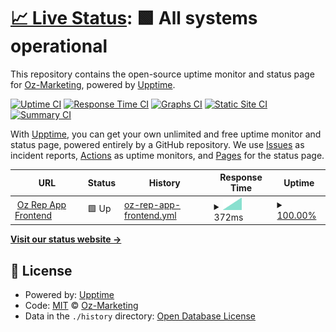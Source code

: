 # [📈 Live Status](https://upptime.ozdevs.com): <!--live status--> **🟩 All systems operational**

This repository contains the open-source uptime monitor and status page for [Oz-Marketing](https://upptime.ozdevs.com), powered by [Upptime](https://github.com/upptime/upptime).

[![Uptime CI](https://github.com/koj-co/upptime/workflows/Uptime%20CI/badge.svg)](https://github.com/koj-co/upptime/actions?query=workflow%3A%22Uptime+CI%22)
[![Response Time CI](https://github.com/koj-co/upptime/workflows/Response%20Time%20CI/badge.svg)](https://github.com/koj-co/upptime/actions?query=workflow%3A%22Response+Time+CI%22)
[![Graphs CI](https://github.com/koj-co/upptime/workflows/Graphs%20CI/badge.svg)](https://github.com/koj-co/upptime/actions?query=workflow%3A%22Graphs+CI%22)
[![Static Site CI](https://github.com/koj-co/upptime/workflows/Static%20Site%20CI/badge.svg)](https://github.com/koj-co/upptime/actions?query=workflow%3A%22Static+Site+CI%22)
[![Summary CI](https://github.com/koj-co/upptime/workflows/Summary%20CI/badge.svg)](https://github.com/koj-co/upptime/actions?query=workflow%3A%22Summary+CI%22)

With [Upptime](https://upptime.js.org), you can get your own unlimited and free uptime monitor and status page, powered entirely by a GitHub repository. We use [Issues](https://github.com/Oz-Marketing/upptime/issues) as incident reports, [Actions](https://github.com/Oz-Marketing/upptime/actions) as uptime monitors, and [Pages](https://upptime.ozdevs.com) for the status page.

<!--start: status pages-->
<!-- This summary is generated by Upptime (https://github.com/upptime/upptime) -->
<!-- Do not edit this manually, your changes will be overwritten -->
<!-- prettier-ignore -->
| URL | Status | History | Response Time | Uptime |
| --- | ------ | ------- | ------------- | ------ |
| <img alt="" src="https://favicons.githubusercontent.com/app.ozreputation.com" height="13"> [Oz Rep App Frontend](https://app.ozreputation.com) | 🟩 Up | [oz-rep-app-frontend.yml](https://github.com/Oz-Marketing/upptime/commits/master/history/oz-rep-app-frontend.yml) | <details><summary><img alt="Response time graph" src="./graphs/oz-rep-app-frontend/response-time-week.png" height="20"> 372ms</summary><br><a href="https://upptime.ozdevs.com/history/oz-rep-app-frontend"><img alt="Response time 372" src="https://img.shields.io/endpoint?url=https%3A%2F%2Fraw.githubusercontent.com%2FOz-Marketing%2Fupptime%2Fmaster%2Fapi%2Foz-rep-app-frontend%2Fresponse-time.json"></a><br><a href="https://upptime.ozdevs.com/history/oz-rep-app-frontend"><img alt="24-hour response time 372" src="https://img.shields.io/endpoint?url=https%3A%2F%2Fraw.githubusercontent.com%2FOz-Marketing%2Fupptime%2Fmaster%2Fapi%2Foz-rep-app-frontend%2Fresponse-time-day.json"></a><br><a href="https://upptime.ozdevs.com/history/oz-rep-app-frontend"><img alt="7-day response time 372" src="https://img.shields.io/endpoint?url=https%3A%2F%2Fraw.githubusercontent.com%2FOz-Marketing%2Fupptime%2Fmaster%2Fapi%2Foz-rep-app-frontend%2Fresponse-time-week.json"></a><br><a href="https://upptime.ozdevs.com/history/oz-rep-app-frontend"><img alt="30-day response time 372" src="https://img.shields.io/endpoint?url=https%3A%2F%2Fraw.githubusercontent.com%2FOz-Marketing%2Fupptime%2Fmaster%2Fapi%2Foz-rep-app-frontend%2Fresponse-time-month.json"></a><br><a href="https://upptime.ozdevs.com/history/oz-rep-app-frontend"><img alt="1-year response time 372" src="https://img.shields.io/endpoint?url=https%3A%2F%2Fraw.githubusercontent.com%2FOz-Marketing%2Fupptime%2Fmaster%2Fapi%2Foz-rep-app-frontend%2Fresponse-time-year.json"></a></details> | <details><summary><a href="https://upptime.ozdevs.com/history/oz-rep-app-frontend">100.00%</a></summary><a href="https://upptime.ozdevs.com/history/oz-rep-app-frontend"><img alt="All-time uptime 100.00%" src="https://img.shields.io/endpoint?url=https%3A%2F%2Fraw.githubusercontent.com%2FOz-Marketing%2Fupptime%2Fmaster%2Fapi%2Foz-rep-app-frontend%2Fuptime.json"></a><br><a href="https://upptime.ozdevs.com/history/oz-rep-app-frontend"><img alt="24-hour uptime 100.00%" src="https://img.shields.io/endpoint?url=https%3A%2F%2Fraw.githubusercontent.com%2FOz-Marketing%2Fupptime%2Fmaster%2Fapi%2Foz-rep-app-frontend%2Fuptime-day.json"></a><br><a href="https://upptime.ozdevs.com/history/oz-rep-app-frontend"><img alt="7-day uptime 100.00%" src="https://img.shields.io/endpoint?url=https%3A%2F%2Fraw.githubusercontent.com%2FOz-Marketing%2Fupptime%2Fmaster%2Fapi%2Foz-rep-app-frontend%2Fuptime-week.json"></a><br><a href="https://upptime.ozdevs.com/history/oz-rep-app-frontend"><img alt="30-day uptime 100.00%" src="https://img.shields.io/endpoint?url=https%3A%2F%2Fraw.githubusercontent.com%2FOz-Marketing%2Fupptime%2Fmaster%2Fapi%2Foz-rep-app-frontend%2Fuptime-month.json"></a><br><a href="https://upptime.ozdevs.com/history/oz-rep-app-frontend"><img alt="1-year uptime 100.00%" src="https://img.shields.io/endpoint?url=https%3A%2F%2Fraw.githubusercontent.com%2FOz-Marketing%2Fupptime%2Fmaster%2Fapi%2Foz-rep-app-frontend%2Fuptime-year.json"></a></details>

<!--end: status pages-->

[**Visit our status website →**](https://upptime.ozdevs.com)

## 📄 License

- Powered by: [Upptime](https://github.com/upptime/upptime)
- Code: [MIT](./LICENSE) © [Oz-Marketing](https://upptime.ozdevs.com)
- Data in the `./history` directory: [Open Database License](https://opendatacommons.org/licenses/odbl/1-0/)
